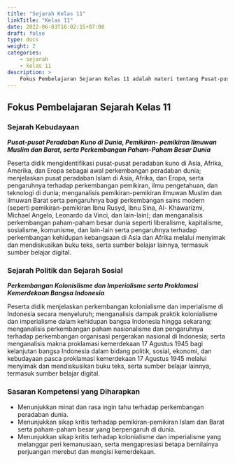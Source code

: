 ```yaml
---
title: "Sejarah Kelas 11"
linkTitle: "Kelas 11"
date: 2022-06-03T16:02:15+07:00
draft: false
type: docs
weight: 2
categories:
    - sejarah
    - kelas 11
description: >
    Fokus Pembelajaran Sejaran Kelas 11 adalah materi tentang Pusat-pusat Peradaban Kuno di Dunia, Pemikiran- pemikiran Ilmuwan Muslim dan Barat, serta Perkembangan Paham-Paham Besar Dunia serta Perkembangan Kolonislisme dan Imperialisme serta Proklamasi Kemerdekaan Bangsa Indonesia
---
```


## Fokus Pembelajaran Sejarah Kelas 11
### Sejarah Kebudayaan
***Pusat-pusat Peradaban Kuno di Dunia, Pemikiran- pemikiran Ilmuwan Muslim dan Barat, serta Perkembangan Paham-Paham Besar Dunia***

Peserta didik mengidentifikasi pusat-pusat peradaban kuno di Asia, Afrika, Amerika, dan Eropa sebagai awal perkembangan peradaban dunia; menjelaskan pusat peradaban Islam di Asia, Afrika, dan Eropa, serta pengaruhnya terhadap perkembangan pemikiran, ilmu pengetahuan, dan teknologi di dunia; menganalisis pemikiran-pemikiran ilmuwan Muslim dan ilmuwan Barat serta pengaruhnya bagi perkembangan sains modern (seperti pemikiran-pemikiran Ibnu Rusyd, Ibnu Sina, Al- Khawarizmi, Michael Angelo, Leonardo da Vinci, dan lain-lain); dan menganalisis perkembangan paham-paham besar dunia seperti liberalisme, kapitalisme, sosialisme, komunisme, dan lain-lain serta pengaruhnya terhadap perkembangan kehidupan kebangsaan di Asia dan Afrika melalui menyimak dan mendiskusikan buku teks, serta sumber belajar lainnya, termasuk sumber belajar digital.

### Sejarah Politik dan Sejarah Sosial
***Perkembangan Kolonislisme dan Imperialisme serta Proklamasi Kemerdekaan Bangsa Indonesia***

Peserta didik menjelaskan perkembangan kolonialisme dan imperialisme di Indonesia secara menyeluruh; menganalisis dampak praktik kolonialisme dan imperialisme dalam kehidupan bangsa Indonesia hingga sekarang; menganalisis perkembangan paham nasionalisme dan pengaruhnya terhadap perkembangan organisasi pergerakan nasional di Indonesia; serta menganalisis makna proklamasi kemerdekaan 17 Agustus 1945 bagi kelanjutan bangsa Indonesia dalam bidang politik, sosial, ekonomi, dan kebudayaan pasca proklamasi kemerdekaan 17 Agustus 1945 melalui menyimak dan mendiskusikan buku teks, serta sumber belajar lainnya, termasuk sumber belajar digital.

### Sasaran Kompetensi yang Diharapkan
- Menunjukkan minat dan rasa ingin tahu terhadap perkembangan peradaban dunia.
- Menunjukkan sikap kritis terhadap pemikiran-pemikiran Islam dan Barat serta paham-paham besar yang berpengaruh di dunia.
- Menunjukkan sikap kritis terhadap kolonialisme dan imperialisme yang melanggar peri kemanusiaan, serta mengapresiasi betapa bernilainya perjuangan merebut dan mengisi kemerdekaan.